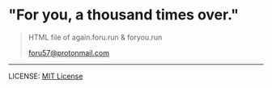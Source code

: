# "For you, a thousand times over."

> HTML file of again.foru.run &amp; foryou.run
> 
> foru57@protonmail.com

---
LICENSE: [MIT License](https://github.com/foryou57/foru-page/blob/main/LICENSE)
